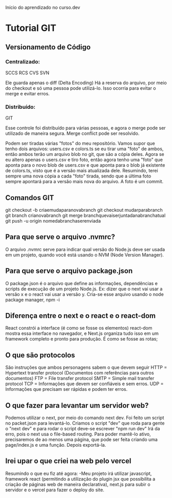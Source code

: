 Início do aprendizado no curso.dev

# Tutorial GIT

## Versionamento de Código

### Centralizado:

SCCS
RCS
CVS
SVN

Ele guarda apenas o diff (Delta Encoding)
Há a reserva do arquivo, por meio do checkout e só uma pessoa pode utilizá-lo.
Isso ocorria para evitar o merge e evitar erros.

### Distribuído:

GIT

Esse controle foi distribuído para várias pessoas, e agora o merge pode ser utilizado de maneira segura.
Merge conflict pode ser resolvido.

Podem ser tiradas várias "fotos" do meu repositório.
Vamos supor que tenho dois arquivos: users.csv e colors.ts
se eu tirar uma "foto" de ambos, então ambos terão um arquivo blob no git, que são a cópia deles.
Agora se eu altero apenas o users.csv e tiro foto, então agora tenho uma "foto" que aponta para o novo blob de users.csv e que aponta para o blob já existente de colors.ts, visto que é a versão mais atualizada dele.
Resumindo, terei sempre uma nova cópia a cada "foto" tirada, sendo que a última foto sempre apontará para a versão mais nova do arquivo.
A foto é um commit.

## Comandos GIT

git checkout -b criaemudaparanovabranch
git checkout mudarparabranch
git branch crianovabranch
git merge branchquevaiserjuntadanabranchatual
git push -u origin nomedabranchaserenviada

## Para que serve o arquivo .nvmrc?

O arquivo .nvmrc serve para indicar qual versão do Node.js deve ser usada em um projeto, quando você está usando o NVM (Node Version Manager).

## Para que serve o arquivo package.json

O package.json é o arquivo que define as informações, dependências e scripts de execução de um projeto Node.js.
Ex: dizer que o next vai usar a versão x e o react vai usar a versão y.
Cria-se esse arquivo usando o node package manager, npm -i

## Diferença entre o next e o react e o react-dom

React constrói a interface (é como se fosse os elementos)
react-dom mostra essa interface no navegador,
e Next.js organiza tudo isso em um framework completo e pronto para produção. É como se fosse as rotas;

## O que são protocolos

São instruções que ambos personagens sabem o que devem seguir
HTTP = Hypertext transfer protocol (Documentos com referências para outros documentos)
FTP = File transfer protocol
SMTP = Simple mail transfer protocol
TCP = Informações que devem ser confiáveis e sem erros.
UDP = Informações que precisam ser rápidas e podem ter erros.

## O que fazer para levantar um servidor web?

Podemos utilizar o next, por meio do comando next dev. Foi feito um script no packet.json para levantá-lo.
Criamos o script "dev" que roda para gente o "next dev" e para rodar o script deve-se escrever "npm run dev"
Irá da erro, pois o next usa o file-based routing. Para poder mantê-lo ativo, precisaremos de ao menos uma página, que pode ser feita criando uma page/index.js e uma função. Depois exportá-la.

## Irei upar o que criei na web pelo vercel

Resumindo o que eu fiz até agora:
-Meu projeto irá utilizar javascript, framework react (permitindo a utilização do plugin jsx que possibilita a criação de páginas web de maneira declarativa), next.js para subir o servidor e o vercel para fazer o deploy do site.

